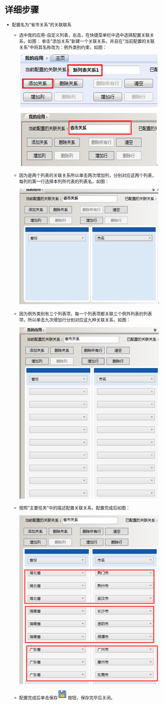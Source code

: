 # 详细步骤

* 配置名为“省市关系”的关联联系

  * 选中我的应用-自定义列表，右击，在快捷菜单栏中选中选择配置关联关系，如图：
单击“添加关系”新建一个关联关系，并且在“当前配置的关联关系”中将其名称改为：例外类别约束，如图：

    ![](./images/配置关联关系.png)

  * 因为是两个列表的关联关系所以单击两次增加列，分别对应这两个列表，每列的第一行选择本列所代表的列表名，如图：

    ![](./images/配置关联关系1.png)

  * 因为例外类别有三个列表项，每一个列表项都关联三个例外列表的列表项，所以单击九次增加行分别对应这九种关联关系，如图：

    ![](./images/配置关联关系2.png)

  * 按照“主要任务”中的描述配置关联关系，配置完成后如图：

    ![](./images/配置关联关系3.png)

  * 配置完成后单击保存![](./images/保存按钮.png) 按钮，保存完毕后关闭。